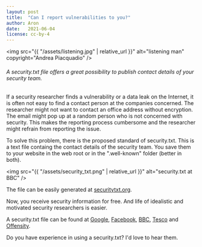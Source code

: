 ```yaml
---
layout: post
title:  "Can I report vulnerabilities to you?"
author: Aron
date:   2021-06-04
license: cc-by-4
---
```

<img src="{{ "/assets/listening.jpg" | relative_url }}" alt="listening man" copyright="Andrea Piacquadio" />

###### A security.txt file offers a great possibility to publish contact details of your security team.

If a security researcher finds a vulnerability or a data leak on the Internet, it is often not easy to find a contact person at the companies concerned. The researcher might not want to contact an office address without encryption. The email might pop up at a random person who is not concerned with security. This makes the reporting process cumbersome and the researcher might refrain from reporting the issue.

To solve this problem, there is the proposed standard of security.txt. This is a text file containg the contact details of the security team. You save them to your website in the web root or in the ".well-known" folder (better in both).

<img src="{{ "/assets/security_txt.png" | relative_url }}" alt="security.txt at BBC" />

The file can be easily generated at <a href="https://securitytxt.org/" target="_blank" rel="noopener noreferrer">securitytxt.org</a>.

Now, you receive security information for free. And life of idealistic and motivated security researchers is easier.

A security.txt file can be found at <a href="https://www.google.com/.well-known/security.txt" target="_blank" rel="noopener noreferrer">Google</a>, <a href="https://www.facebook.com/.well-known/security.txt" target="_blank" rel="noopener noreferrer">Facebook</a>, <a href="https://www.bbc.co.uk/.well-known/security.txt" target="_blank" rel="noopener noreferrer">BBC</a>, <a href="https://www.tesco.com/.well-known/security.txt" target="_blank" rel="noopener noreferrer">Tesco</a> and <a href="https://www.offensity.com/.well-known/security.txt" target="_blank" rel="noopener noreferrer">Offensity</a>.

Do you have experience in using a security.txt? I'd love to hear them.
